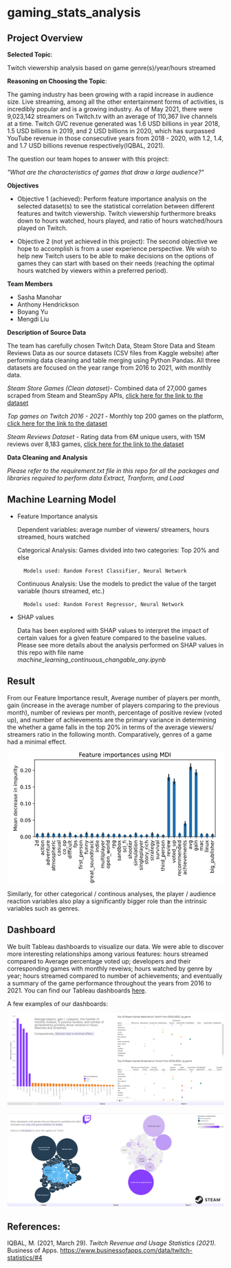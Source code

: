 # gaming_stats_analysis

## Project Overview
**Selected Topic**: 

Twitch viewership analysis based on game genre(s)/year/hours streamed

**Reasoning on Choosing the Topic**:

The gaming industry has been growing with a rapid increase in audience size. Live streaming, among all the other entertainment forms of activities, is incredibly popular and is a growing industry. As of May 2021, there were 9,023,142 streamers on Twitch.tv with an average of 110,367 live channels at a time. Twitch GVC revenue generated was 1.6 USD billions in year 2018, 1.5 USD billions in 2019, and 2 USD billions in 2020, which has surpassed YouTube revenue in those consecutive years from 2018 - 2020, with 1.2, 1.4, and 1.7 USD billions revenue respectively(IQBAL, 2021).

The question our team hopes to answer with this project:

*"What are the characteristics of games that draw a large audience?"*


**Objectives**
* Objective 1 (achieved): Perform feature importance analysis on the selected dataset(s) to see the statistical correlation between different features and twitch viewership. Twitch viewership furthermore breaks down to hours watched, hours played, and ratio of hours watched/hours played on Twitch.

* Objective 2 (not yet achieved in this project): The second objective we hope to accomplish is from a user experience perspective. We wish to help new Twitch users to be able to make decisions on the options of games they can start with based on their needs (reaching the optimal hours watched by viewers within a preferred period).

**Team Members**
- Sasha Manohar
- Anthony Hendrickson
- Boyang Yu
- Mengdi Liu

**Description of Source Data**

The team has carefully chosen Twitch Data, Steam Store Data and Steam Reviews Data as our source datasets (CSV files from Kaggle website) after performing data cleaning and table merging using Python Pandas. All three datasets are focused on the year range from 2016 to 2021, with monthly data.

*Steam Store Games (Clean dataset)*- Combined data of 27,000 games scraped from Steam and SteamSpy APIs, <a href="https://www.kaggle.com/nikdavis/steam-store-games">click here for the link to the dataset</a>

*Top games on Twitch 2016 - 2021* - Monthly top 200 games on the platform, <a href="https://www.kaggle.com/rankirsh/evolution-of-top-games-on-twitch">click here for the link to the dataset</a>

*Steam Reviews Dataset* - Rating data from 6M unique users, with 15M reviews over 8,183 games, <a href="https://www.kaggle.com/forgemaster/steam-reviews-dataset">click here for the link to the dataset</a>


**Data Cleaning and Analysis**

*Please refer to the requirement.txt file in this repo for all the packages and libraries required to perform data Extract, Tranform, and Load*

## Machine Learning Model

* Feature Importance analysis

    Dependent variables: average number of viewers/ streamers, hours streamed, hours watched
    
    Categorical Analysis: Games divided into two categories: Top 20% and else

        Models used: Random Forest Classifier, Neural Network

    Continuous Analysis: Use the models to predict the value of the target variable (hours streamed, etc.)

        Models used: Random Forest Regressor, Neural Network


* SHAP values 

    Data has been explored with SHAP values to interpret the impact of certain values for a given feature compared to the baseline values. Please see more details about the analysis performed on SHAP values in this repo with file name *machine_learning_continuous_changable_any.ipynb*

## Result
From our Feature Importance result, Average number of players per month, gain (increase in the average number of players comparing to the previous month), number of reviews per month, percentage of positive review (voted up), and number of achievements are the primary variance in determining the whether a game falls in the top 20% in terms of the average viewers/ streamers ratio in the following month. Comparatively, genres of a game had a minimal effect.

![feature_importance](resources/feature_importance.png)

Similarly, for other categorical / continous analyses, the player / audience reaction variables also play a significantly bigger role than the intrinsic variables such as genres.

## Dashboard
We built Tableau dashboards to visualize our data. We were able to discover more interesting relationships among various features: hours streamed compared to Average percentage voted up; developers and their corresponding games with monthly reveiws; hours watched by genre by year; hours streamed compared to number of achievements; and eventually a summary of the game performance throughout the years from 2016 to 2021. You can find our Tableau dashboards <a href="https://public.tableau.com/app/profile/sasha.manohar/viz/Steam-TwitchAnalysis/db_LandingPage">here</a>.

A few examples of our dashboards:

![dashboard_1](resources/dashboard_1.png)


![dashboard_2](resources/dashboard_2.png)


## References:

IQBAL, M. (2021, March 29). *Twitch Revenue and Usage Statistics (2021).* Business of Apps. https://www.businessofapps.com/data/twitch-statistics/#4

